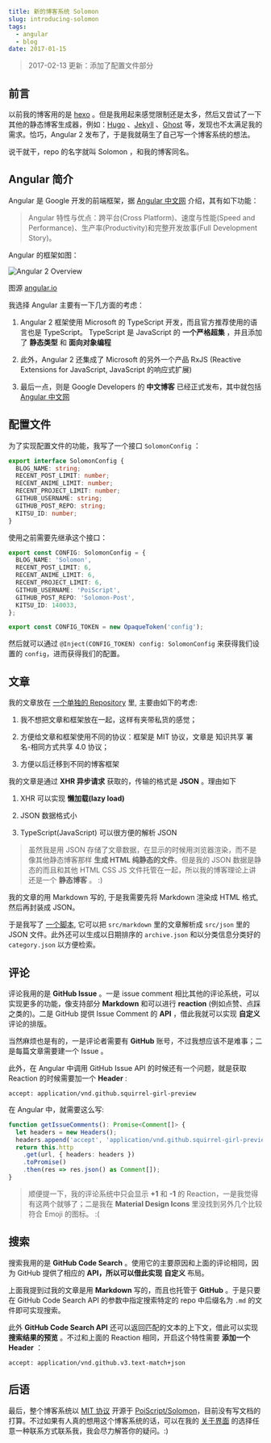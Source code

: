 ```yaml
title: 新的博客系统 Solomon
slug: introducing-solomon
tags:
  - angular
  - blog
date: 2017-01-15
```

> 2017-02-13 更新：添加了配置文件部分

## 前言

以前我的博客用的是 [hexo](https://hexo.io/) 。但是我用起来感觉限制还是太多，然后又尝试了一下其他的静态博客生成器，例如：[Hugo](https://gohugo.io/) 、[Jekyll](https://jekyllrb.com/) 、[Ghost](https://ghost.org/) 等，发现也不太满足我的需求。恰巧，Angular 2 发布了，于是我就萌生了自己写一个博客系统的想法。

说干就干，repo 的名字就叫 Solomon ，和我的博客同名。

## Angular 简介

Angular 是 Google 开发的前端框架，据 [Angular 中文网](https://angular.cn) 介绍，其有如下功能：

> Angular 特性与优点：跨平台(Cross Platform)、速度与性能(Speed and Performance)、生产率(Productivity)和完整开发故事(Full Development Story)。

Angular 的框架如图：

![Angular 2 Overview](https://angular.io/resources/images/devguide/architecture/overview2.png)

图源 [angular.io](angular.io)

我选择 Angular 主要有一下几方面的考虑：

1.  Angular 2 框架使用 Microsoft 的 TypeScript 开发，而且官方推荐使用的语言也是 TypeScript。
    TypeScript 是 JavaScript 的 **一个严格超集** ，并且添加了 **静态类型** 和 **面向对象编程**

2.  此外，Angular 2 还集成了 Microsoft 的另外一个产品 RxJS
    (Reactive Extensions for JavaScript, JavaScript 的响应式扩展)

3.  最后一点，则是 Google Developers 的 **中文博客** 已经正式发布，其中就包括 [Angular 中文网](angular.io)

## 配置文件

为了实现配置文件的功能，我写了一个接口 `SolomonConfig` ：

```typescript
export interface SolomonConfig {
  BLOG_NAME: string;
  RECENT_POST_LIMIT: number;
  RECENT_ANIME_LIMIT: number;
  RECENT_PROJECT_LIMIT: number;
  GITHUB_USERNAME: string;
  GITHUB_POST_REPO: string;
  KITSU_ID: number;
}
```

使用之前需要先继承这个接口：

```typescript
export const CONFIG: SolomonConfig = {
  BLOG_NAME: 'Solomon',
  RECENT_POST_LIMIT: 6,
  RECENT_ANIME_LIMIT: 6,
  RECENT_PROJECT_LIMIT: 6,
  GITHUB_USERNAME: 'PoiScript',
  GITHUB_POST_REPO: 'Solomon-Post',
  KITSU_ID: 140033,
};

export const CONFIG_TOKEN = new OpaqueToken('config');
```

然后就可以通过 `@Inject(CONFIG_TOKEN) config: SolomonConfig`
来获得我们设置的 `config`，进而获得我们的配置。

## 文章

我的文章放在 [一个单独的 Repository](https://github.com/PoiScript/Solomon-Post) 里, 主要由如下的考虑:

1.  我不想把文章和框架放在一起，这样有夹带私货的感觉；

2.  方便给文章和框架使用不同的协议：框架是 MIT 协议，文章是 知识共享 署名-相同方式共享 4.0 协议；

3.  方便以后迁移到不同的博客框架

我的文章是通过 **XHR 异步请求** 获取的，传输的格式是 **JSON** 。理由如下

1.  XHR 可以实现 **懒加载(lazy load)**

2.  JSON 数据格式小

3.  TypeScript(JavaScript) 可以很方便的解析 JSON

> 虽然我是用 JSON 存储了文章数据，在显示的时候用浏览器渲染，而不是像其他静态博客那样 **生成 HTML 纯静态的文件**。但是我的 JSON 数据是静态的而且和其他 HTML CSS JS 文件托管在一起，所以我的博客理论上讲还是一个 **静态博客** 。 :)

我的文章的用 Markdown 写的,
于是我需要先将 Markdown 渲染成 HTML 格式,
然后再封装成 JSON。

于是我写了 [一个脚本](https://github.com/PoiScript/Solomon-Post/blob/master/build.ts),
它可以把 `src/markdown` 里的文章解析成 `src/json` 里的 JSON 文件。此外还可以生成以日期排序的 `archive.json` 和以分类信息分类好的 `category.json` 以方便检索。

## 评论

评论我用的是 **GitHub Issue** 。一是 issue comment 相比其他的评论系统，可以实现更多的功能，像支持部分 **Markdown** 和可以进行 **reaction** (例如点赞、点踩之类的)。二是 GitHub 提供 Issue Comment 的 **API** ，借此我就可以实现 **自定义** 评论的排版。

当然麻烦也是有的，一是评论者需要有 **GitHub** 账号，不过我想应该不是难事；二是每篇文章需要建一个 Issue 。

此外，在 Angular 中调用 GitHub Issue API 的时候还有一个问题，就是获取 Reaction 的时候需要加一个 **Header** :

```http
accept: application/vnd.github.squirrel-girl-preview
```

在 Angular 中，就需要这么写:

```typescript
function getIssueComments(): Promise<Comment[]> {
  let headers = new Headers();
  headers.append('accept', 'application/vnd.github.squirrel-girl-preview');
  return this.http
    .get(url, { headers: headers })
    .toPromise()
    .then(res => res.json() as Comment[]);
}
```

> 顺便提一下，我的评论系统中只会显示 **+1** 和 **-1** 的 Reaction，一是我觉得有这两个就够了；二是我在 **Material Design Icons** 里没找到另外几个比较符合 Emoji 的图标。 :(

## 搜索

搜索我用的是 **GitHub Code Search** 。使用它的主要原因和上面的评论相同，因为 GitHub 提供了相应的 **API，所以可以借此实现** **自定义** 布局。

上面我提到过我的文章是用 **Markdown** 写的，而且也托管于 **GitHub** 。于是只要在 GitHub Code Search API 的参数中指定搜索特定的 repo 中后缀名为 `.md` 的文件即可实现搜索。

此外 **GitHub Code Search API** 还可以返回匹配的文本的上下文，借此可以实现 **搜索结果的预览** 。不过和上面的 Reaction 相同，开启这个特性需要 **添加一个 Header** ：

```http
accept: application/vnd.github.v3.text-match+json
```

## 后语

最后，整个博客系统以 [MIT 协议](https://github.com/PoiScript/Solomon/blob/master/LICENSE) 开源于 [PoiScript/Solomon](https://github.com/PoiScript/Solomon)，目前没有写文档的打算。不过如果有人真的想用这个博客系统的话，可以在我的 [关于界面](/about) 的选择任意一种联系方式联系我，我会尽力解答你的疑问。:)
